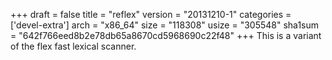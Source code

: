 +++
draft = false
title = "reflex"
version = "20131210-1"
categories = ['devel-extra']
arch = "x86_64"
size = "118308"
usize = "305548"
sha1sum = "642f766eed8b2e78db65a8670cd5968690c22f48"
+++
This is a variant of the flex fast lexical scanner.